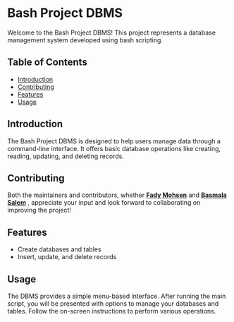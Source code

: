 
# Bash Project DBMS

Welcome to the Bash Project DBMS! This project represents a database management system developed using bash scripting.



## Table of Contents
- [Introduction](#introduction)
- [Contributing](#contributing)
- [Features](#features)
- [Usage](#usage)

## Introduction

The Bash Project DBMS is designed to help users manage data through a command-line interface. It offers basic database operations like creating, reading, updating, and deleting records.


## Contributing

Both the maintainers and contributors, whether **[Fady Mohsen](https://github.com/FadyM66)** and **[Basmala Salem](https://github.com/BasmalaSalem)** , appreciate your input and look forward to collaborating on improving the project!


## Features

- Create databases and tables
- Insert, update, and delete records


## Usage

The DBMS provides a simple menu-based interface. After running the main script, you will be presented with options to manage your databases and tables. Follow the on-screen instructions to perform various operations.


